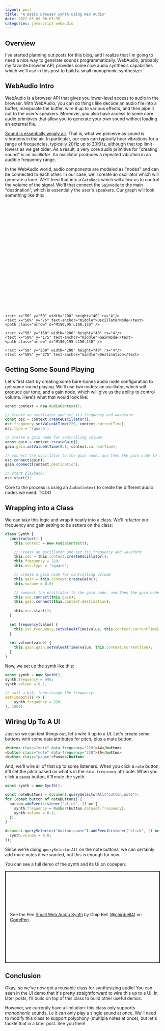 ```yaml
---
layout: post
title: "A Basic Browser Synth using Web Audio"
date: 2022-05-09 08:03:35
categories: javascript webaudio
---
```


## Overview
I've started planning out posts for this blog, and I realize that I'm going to need a nice way to generate sounds programmatically.
WebAudio, probably my favorite browser API, provides some nice audio synthesis capabilities which we'll use in this post to build a small monophonic synthesizer.

## WebAudio Intro
WebAudio is a browser API that gives you lower-level access to audio in the browser.
With WebAudio, you can do things like decode an audio file into a buffer, manipulate the buffer, wire it up to various effects, and then pipe it out to the user's speakers.
Moreover, you also have access to some core audio primitives that allow you to generate your _own_ sound without loading an external file.

[Sound is essentially wiggly air](https://youtu.be/cdasn27lbgY?t=14).
That is, what we perceive as sound is vibrations in the air.
In particular, our ears can typically hear vibrations for a range of frequencies, typically 20Hz up to 20KHz, although that top limit lowers as we get older.
As a result, a very core audio primitive for "creating sound" is an _oscillator_.
An oscillator produces a repeated vibration in an audible frequency range.

In the WebAudio world, audio components are modeled as "nodes" and can be connected to each other.
In our case, we'll create an oscillator which will generate a tone.
We'll feed that into a `GainNode` which will allow us to control the volume of the signal.
We'll that connect the `GainNode` to the main "destination", which is essentially the user's speakers.
Our graph will look something like this:

<svg width="300" height="350" viewBox="0 0 300 350">
    <defs>
        <marker id="arrow-head" markerWidth="13" markerHeight="13" refx="2" refy="6" orient="auto">
            <path d="M2,2 L2,11 L10,6 L2,2"/>
        </marker>
    </defs>
    <style>
      text {
        text-align: center;
        background: blue;
      }
      rect {
        fill: #eee;
        stroke: #333;
      }
      path.arrow {
        stroke: #933;
        stroke-width: 2;
        fill: none;
        marker-end: url(#arrow-head);
      }
      #arrow-head path {
        fill: #933;
      }
    </style>

    <rect x="50" y="50" width="200" height="40" rx="4"/>
    <text x="50%" y="75" text-anchor="middle">OscillatorNode</text>
    <path class="arrow" d="M150,95 L150,130" />

    <rect x="50" y="150" width="200" height="40" rx="4"/>
    <text x="50%" y="175" text-anchor="middle">GainNode</text>
    <path class="arrow" d="M150,195 L150,230" />
    
    <rect x="50" y="250" width="200" height="40" rx="4"/>
    <text x="50%" y="275" text-anchor="middle">Destination</text>

</svg>


## Getting Some Sound Playing
Let's first start by creating some bare-bones audio node configuration to get some sound playing.
We'll use two nodes: an oscillator, which will produce our tone, and a gain node, which will give us the ability to control volume.
Here's what that would look like:
```javascript
const context = new AudioContext();

// Create an oscillator and set its frequency and waveform
const osc = context.createOscillator();
osc.frequency.setValueAtTime(220, context.currentTime);
osc.type = 'square';

// create a gain node for controlling volume
const gain = context.createGain();
gain.gain.setValueAtTime(0.1, context.currentTime);

// connect the oscillator to the gain node, and then the gain node to the speakers
osc.connect(gain);
gain.connect(context.destination);

// start playback:
osc.start();
```

Core to the process is using an `AudioContext` to create the different audio nodes we need.
TODO

## Wrapping into a Class
We can take this logic and wrap it neatly into a class.
We'll refactor our frequency and gain setting to be setters on the class:
```javascript
class Synth {
  constructor() {
    this.context = new AudioContext();

    // Create an oscillator and set its frequency and waveform
    this.osc = this.context.createOscillator();
    this.frequency = 220;
    this.osc.type = 'square';

    // create a gain node for controlling volume
    this.gain = this.context.createGain();
    this.volume = 0.0;

    // connect the oscillator to the gain node, and then the gain node to the speakers
    this.osc.connect(this.gain);
    this.gain.connect(this.context.destination);
    
    this.osc.start();
  }
  
  set frequency(value) {
    this.osc.frequency.setValueAtTime(value, this.context.currentTime);
  }
  
  set volume(value) {
    this.gain.gain.setValueAtTime(value, this.context.currentTime);
  }
}
```

Now, we set up the synth like this:
```javascript
const synth = new Synth();
synth.frequency = 440;
synth.volume = 0.1;

// wait a bit, then change the frequency:
setTimeout(() => {
    synth.frequency = 220;
}, 1000);
```

## Wiring Up To A UI
Just so we can test things out, let's wire it up to a UI.
Let's create some buttons with some data attributes for pitch, plus a mute button:
```html
<button class="note" data-frequency="220">A4</button>
<button class="note" data-frequency="330">E5</button>
<button class="pause">Pause</button>
```

And, we'll wire all of that up to some listeners.
When you click a `note` button, it'll set the pitch based on what's in the `data-frequency` attribute.
When you click a `pause` button, it'll mute the synth.
```javascript
const synth = new Synth();

const noteButtons = document.querySelectorAll("button.note");
for (const button of noteButtons) {
  button.addEventListener("click", () => {
    synth.frequency = Number(button.dataset.frequency);
    synth.volume = 0.1;
  });
}

document.querySelector("button.pause").addEventListener("click", () => {
  synth.volume = 0.0;
});
```

Since we're doing `querySelectorAll` on the note buttons, we can certainly add more notes if we wanted, but this is enough for now.

You can see a full demo of the synth and its UI on codepen:

<p class="codepen" data-height="300" data-default-tab="js,result" data-slug-hash="QWQNyBR" data-user="chipbell4" style="height: 300px; box-sizing: border-box; display: flex; align-items: center; justify-content: center; border: 2px solid; margin: 1em 0; padding: 1em;">
  <span>See the Pen <a href="https://codepen.io/chipbell4/pen/QWQNyBR">
  Small Web Audio Synth</a> by Chip Bell (<a href="https://codepen.io/chipbell4">@chipbell4</a>)
  on <a href="https://codepen.io">CodePen</a>.</span>
</p>
<script async src="https://cpwebassets.codepen.io/assets/embed/ei.js"></script>

## Conclusion
Okay, so we've now got a reusable class for synthesizing audio!
You can seen in the UI demo that it's pretty straightforward to wire this up to a UI.
In later posts, I'll build on top of this class to build other useful demos.

However, we currently have a limitation: this class only supports _monophonic_ sounds, i.e it can only play a single sound at once.
We'll need to modify this class to support polyphony (multiple notes at once), but let's tackle that in a later post.
See you then!
